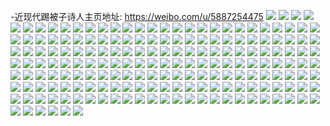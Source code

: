 -近现代踢被子诗人主页地址: https://weibo.com/u/5887254475 
![](https://wx4.sinaimg.cn/mw2000/006qqjPlgy1h9bhwxwtk3j30u01407c4.jpg) 
![](https://wx4.sinaimg.cn/mw2000/006qqjPlgy1h9bhwza39zj30u0140n6b.jpg) 
![](https://wx4.sinaimg.cn/mw2000/006qqjPlgy1h9bhx0ft8jj30u0140115.jpg) 
![](https://wx4.sinaimg.cn/mw2000/006qqjPlgy1h9a3cj7pdrj30u01sytdi.jpg) 
![](https://wx4.sinaimg.cn/mw2000/006qqjPlgy1h99f7ocv0lj30u0140q7f.jpg) 
![](https://wx4.sinaimg.cn/mw2000/006qqjPlgy1h99f7oyr26j30u0140ae7.jpg) 
![](https://wx4.sinaimg.cn/mw2000/006qqjPlgy1h99f7npud7j30u0140wj9.jpg) 
![](https://wx4.sinaimg.cn/mw2000/006qqjPlgy1h99f7q90fsj30u0140gt8.jpg) 
![](https://wx4.sinaimg.cn/mw2000/006qqjPlgy1h99f7qsvkdj30u01400z8.jpg) 
![](https://wx4.sinaimg.cn/mw2000/006qqjPlgy1h99f7ratz0j30u0140dm6.jpg) 
![](https://wx4.sinaimg.cn/mw2000/006qqjPlgy1h94vqcu71yj30u0140n5f.jpg) 
![](https://wx4.sinaimg.cn/mw2000/006qqjPlgy1h94vqdlqgnj30u0140q9n.jpg) 
![](https://wx4.sinaimg.cn/mw2000/006qqjPlgy1h94vqedqlnj30u0140q94.jpg) 
![](https://wx4.sinaimg.cn/mw2000/006qqjPlgy1h94vqfaqlvj30u0140dn2.jpg) 
![](https://wx4.sinaimg.cn/mw2000/006qqjPlgy1h94vqgpziaj30u0140agf.jpg) 
![](https://wx4.sinaimg.cn/mw2000/006qqjPlgy1h94vqhsraaj31400u0tcy.jpg) 
![](https://wx4.sinaimg.cn/mw2000/006qqjPlgy1h94vqivwelj30u0140qbo.jpg) 
![](https://wx4.sinaimg.cn/mw2000/006qqjPlgy1h934dcqa6nj30u0140k15.jpg) 
![](https://wx4.sinaimg.cn/mw2000/006qqjPlgy1h934ddfwjjj30u0140n55.jpg) 
![](https://wx4.sinaimg.cn/mw2000/006qqjPlgy1h934dbu5ygj30u0140gt3.jpg) 
![](https://wx4.sinaimg.cn/mw2000/006qqjPlgy1h934de9eenj30u0140wlp.jpg) 
![](https://wx4.sinaimg.cn/mw2000/006qqjPlgy1h934dev3crj30u01407c0.jpg) 
![](https://wx4.sinaimg.cn/mw2000/006qqjPlgy1h919x7o2bej30u0141wn9.jpg) 
![](https://wx4.sinaimg.cn/mw2000/006qqjPlgy1h919x960huj30u0141gv7.jpg) 
![](https://wx4.sinaimg.cn/mw2000/006qqjPlgy1h919xaq39vj30u0141k08.jpg) 
![](https://wx4.sinaimg.cn/mw2000/006qqjPlgy1h913fhiwqcj30u0140tjc.jpg) 
![](https://wx4.sinaimg.cn/mw2000/006qqjPlgy1h8wqen57n8j30u01sy0wn.jpg) 
![](https://wx4.sinaimg.cn/mw2000/006qqjPlgy1h8vo0sj70mj30u0140wlk.jpg) 
![](https://wx4.sinaimg.cn/mw2000/006qqjPlgy1h8vo0wmumfj30u0140gsd.jpg) 
![](https://wx4.sinaimg.cn/mw2000/006qqjPlgy1h8vo0xfz9vj30u014045h.jpg) 
![](https://wx4.sinaimg.cn/mw2000/006qqjPlgy1h8tecfihf4j30u0140n5s.jpg) 
![](https://wx4.sinaimg.cn/mw2000/006qqjPlgy1h8techoqrcj30u0140tjx.jpg) 
![](https://wx4.sinaimg.cn/mw2000/006qqjPlgy1h8tecj8usoj30ru1djwl9.jpg) 
![](https://wx4.sinaimg.cn/mw2000/006qqjPlgy1h8teclo0h8j30u01hcqcz.jpg) 
![](https://wx4.sinaimg.cn/mw2000/006qqjPlgy1h8opr3u8oij30u0140jyz.jpg) 
![](https://wx4.sinaimg.cn/mw2000/006qqjPlgy1h8opr5f6qqj30u0140wnm.jpg) 
![](https://wx4.sinaimg.cn/mw2000/006qqjPlgy1h8nll6d84zj31400u0wlu.jpg) 
![](https://wx4.sinaimg.cn/mw2000/006qqjPlgy1h8nkb2d6gkj30u014047r.jpg) 
![](https://wx4.sinaimg.cn/mw2000/006qqjPlgy1h8nkb3ny7oj30u014010h.jpg) 
![](https://wx4.sinaimg.cn/mw2000/006qqjPlgy1h8nkb5w6g9j30u01407ba.jpg) 
![](https://wx4.sinaimg.cn/mw2000/006qqjPlgy1h8nkb10twaj30u0140qc1.jpg) 
![](https://wx4.sinaimg.cn/mw2000/006qqjPlgy1h8nkb6w8hfj30u0140496.jpg) 
![](https://wx4.sinaimg.cn/mw2000/006qqjPlgy1h8jy6guewcj30u0140tg1.jpg) 
![](https://wx4.sinaimg.cn/mw2000/006qqjPlgy1h8jy6fxto9j30u0140jz3.jpg) 
![](https://wx4.sinaimg.cn/mw2000/006qqjPlgy1h8jy6i1v95j30u0140ahu.jpg) 
![](https://wx4.sinaimg.cn/mw2000/006qqjPlgy1h8jy6izyhpj30u0140gsy.jpg) 
![](https://wx4.sinaimg.cn/mw2000/006qqjPlgy1h8gq2a1mt6j30u00ymgs6.jpg) 
![](https://wx4.sinaimg.cn/mw2000/006qqjPlgy1h8d1moj8e3j30u0140n4m.jpg) 
![](https://wx4.sinaimg.cn/mw2000/006qqjPlgy1h8d1mr8hxqj30u0140ahx.jpg) 
![](https://wx4.sinaimg.cn/mw2000/006qqjPlgy1h8d1mutqtqj30u01407e2.jpg) 
![](https://wx4.sinaimg.cn/mw2000/006qqjPlgy1h8d1mx5j5cj30u0140qb5.jpg) 
![](https://wx4.sinaimg.cn/mw2000/006qqjPlgy1h8ct2ika3jj30u0140dof.jpg) 
![](https://wx4.sinaimg.cn/mw2000/006qqjPlgy1h88fngakdpj30u0140tix.jpg) 
![](https://wx4.sinaimg.cn/mw2000/006qqjPlgy1h862cp9r6yj30u014048o.jpg) 
![](https://wx4.sinaimg.cn/mw2000/006qqjPlgy1h7u1y3t6tbj31900u0gwd.jpg) 
![](https://wx4.sinaimg.cn/mw2000/006qqjPlgy1h7u1y2vg9aj31900u07g6.jpg) 
![](https://wx4.sinaimg.cn/mw2000/006qqjPlgy1h7nrb7nuozj30u0140wj1.jpg) 
![](https://wx4.sinaimg.cn/mw2000/006qqjPlgy1h7nrb6zxqgj30u01400z4.jpg) 
![](https://wx4.sinaimg.cn/mw2000/006qqjPlgy1h7nm8hv1v5j30u0140n55.jpg) 
![](https://wx4.sinaimg.cn/mw2000/006qqjPlgy1h7k6corhv6j30u01syq8m.jpg) 
![](https://wx4.sinaimg.cn/mw2000/006qqjPlgy1h7k6f8ax0gj30u01sygr2.jpg) 
![](https://wx4.sinaimg.cn/mw2000/006qqjPlgy1h7k6chikkrj30u01sy44f.jpg) 
![](https://wx4.sinaimg.cn/mw2000/006qqjPlgy1h7k6fnh5q2j30u01sy78g.jpg) 
![](https://wx4.sinaimg.cn/mw2000/006qqjPlgy1h7hbj9vxvuj30u01sydjp.jpg) 
![](https://wx4.sinaimg.cn/mw2000/006qqjPlgy1h7hbjaoftwj30u0140jwh.jpg) 
![](https://wx4.sinaimg.cn/mw2000/006qqjPlgy1h7g6pc4uxmj30u0140wn1.jpg) 
![](https://wx4.sinaimg.cn/mw2000/006qqjPlgy1h7a7xzupzoj30u01syq63.jpg) 
![](https://wx4.sinaimg.cn/mw2000/006qqjPlgy1h757iu3s1gj30u0140gnu.jpg) 
![](https://wx4.sinaimg.cn/mw2000/006qqjPlgy1h757iuz7mgj30u0140qa8.jpg) 
![](https://wx4.sinaimg.cn/mw2000/006qqjPlgy1h74sfbpovnj30u0140117.jpg) 
![](https://wx4.sinaimg.cn/mw2000/006qqjPlgy1h72wiqyv2hj30u0140wnb.jpg) 
![](https://wx4.sinaimg.cn/mw2000/006qqjPlgy1h72wjaxs8gj30u01sythx.jpg) 
![](https://wx4.sinaimg.cn/mw2000/006qqjPlgy1h72wjbzvhgj30tu1h1n79.jpg) 
![](https://wx4.sinaimg.cn/mw2000/006qqjPlgy1h70ke62eeaj313y0u0q7s.jpg) 
![](https://wx4.sinaimg.cn/mw2000/006qqjPlgy1h70ke5i4f4j30u0140gov.jpg) 
![](https://wx4.sinaimg.cn/mw2000/006qqjPlgy1h702zzpfpyj31sy0u0af4.jpg) 
![](https://wx4.sinaimg.cn/mw2000/006qqjPlgy1h6zvejcjn6j30u01403zu.jpg) 
![](https://wx4.sinaimg.cn/mw2000/006qqjPlgy1h6utglw82lj30u014079l.jpg) 
![](https://wx4.sinaimg.cn/mw2000/006qqjPlgy1h6u6tgtvnej30u01hcali.jpg) 
![](https://wx4.sinaimg.cn/mw2000/006qqjPlgy1h6ozgpdauvj30u0140agp.jpg) 
![](https://wx4.sinaimg.cn/mw2000/006qqjPlgy1h6moq7m55vj30wt0u0djr.jpg) 
![](https://wx4.sinaimg.cn/mw2000/006qqjPlgy1h6i4opl2loj30u0140n3d.jpg) 
![](https://wx4.sinaimg.cn/mw2000/006qqjPlgy1h6i4oqqsohj30u01hc44h.jpg) 
![](https://wx4.sinaimg.cn/mw2000/006qqjPlgy1h6fotvm0wbj30u0140qb1.jpg) 
![](https://wx4.sinaimg.cn/mw2000/006qqjPlgy1h6fotxjvj8j30u014040z.jpg) 
![](https://wx4.sinaimg.cn/mw2000/006qqjPlgy1h6fotyhvmjj30u01400ww.jpg) 
![](https://wx4.sinaimg.cn/mw2000/006qqjPlgy1h6fotz5gflj30u0140ta8.jpg) 
![](https://wx4.sinaimg.cn/mw2000/006qqjPlgy1h6fou02134j30u0140gso.jpg) 
![](https://wx4.sinaimg.cn/mw2000/006qqjPlgy1h6dc5l8ulgj30u01sygtc.jpg) 
![](https://wx4.sinaimg.cn/mw2000/006qqjPlgy1h6d49y5w65j30u01syq82.jpg) 
![](https://wx4.sinaimg.cn/mw2000/006qqjPlgy1h6cztx9vg0j30u0140tfh.jpg) 
![](https://wx4.sinaimg.cn/mw2000/006qqjPlgy1h6b3livd97j30u0140148.jpg) 
![](https://wx4.sinaimg.cn/mw2000/006qqjPlgy1h6b3lhtpj3j30u014044q.jpg) 
![](https://wx4.sinaimg.cn/mw2000/006qqjPlgy1h6b3ljpcvvj30u0140ah5.jpg) 
![](https://wx4.sinaimg.cn/mw2000/006qqjPlgy1h6aywcz74rj30u0140148.jpg) 
![](https://wx4.sinaimg.cn/mw2000/006qqjPlgy1h6aywduzcvj30u0140n7w.jpg) 
![](https://wx4.sinaimg.cn/mw2000/006qqjPlgy1h6aywc0fyqj30u01400yp.jpg) 
![](https://wx4.sinaimg.cn/mw2000/006qqjPlgy1h6ayweky25j30u01407cl.jpg) 
![](https://wx4.sinaimg.cn/mw2000/006qqjPlgy1h6aywfa4jfj30u0140ah5.jpg) 
![](https://wx4.sinaimg.cn/mw2000/006qqjPlgy1h6aywg3amzj30u01407d8.jpg) 
![](https://wx4.sinaimg.cn/mw2000/006qqjPlgy1h6aywinw0yj30u0140k15.jpg) 
![](https://wx4.sinaimg.cn/mw2000/006qqjPlgy1h68s2xa27dj30u01sytgt.jpg) 
![](https://wx4.sinaimg.cn/mw2000/006qqjPlgy1h68fbhjtorj30u01sydpv.jpg) 
![](https://wx4.sinaimg.cn/mw2000/006qqjPlgy1h67uc11qafj30u014045f.jpg) 
![](https://wx4.sinaimg.cn/mw2000/006qqjPlgy1h67uc20hfej30u0140dnv.jpg) 
![](https://wx4.sinaimg.cn/mw2000/006qqjPlgy1h67uc2qm7jj30u014010e.jpg) 
![](https://wx4.sinaimg.cn/mw2000/006qqjPlgy1h656iuzh9ij30u0140af6.jpg) 
![](https://wx4.sinaimg.cn/mw2000/006qqjPlgy1h656isnbzhj30u01400yj.jpg) 
![](https://wx4.sinaimg.cn/mw2000/006qqjPlgy1h64d01grudj30u014075u.jpg) 
![](https://wx4.sinaimg.cn/mw2000/006qqjPlgy1h64bogwvgkj30u01syjuy.jpg) 
![](https://wx4.sinaimg.cn/mw2000/006qqjPlgy1h60nyzgbkyj30u014046x.jpg) 
![](https://wx4.sinaimg.cn/mw2000/006qqjPlgy1h60nz05ds1j30u0140jz3.jpg) 
![](https://wx4.sinaimg.cn/mw2000/006qqjPlgy1h60nyxbtk2j30u0140ai4.jpg) 
![](https://wx4.sinaimg.cn/mw2000/006qqjPlgy1h60mijk7wtj30u0140wnp.jpg) 
![](https://wx4.sinaimg.cn/mw2000/006qqjPlgy1h60gyfdeu5j30u01sxade.jpg) 
![](https://wx4.sinaimg.cn/mw2000/006qqjPlgy1h5zipt8h30j30u0140wmk.jpg) 
![](https://wx4.sinaimg.cn/mw2000/006qqjPlgy1h5zfgrjnh8j30u0140jv2.jpg) 
![](https://wx4.sinaimg.cn/mw2000/006qqjPlgy1h5z3rly76xj30u0140adz.jpg) 
![](https://wx4.sinaimg.cn/mw2000/006qqjPlgy1h5vsk7tmp6j30u0140tig.jpg) 
![](https://wx4.sinaimg.cn/mw2000/006qqjPlgy1h5mprj4slvj30u0140qbj.jpg) 
![](https://wx4.sinaimg.cn/mw2000/006qqjPlgy1h5mpri8wp7j30u0140air.jpg) 
![](https://wx4.sinaimg.cn/mw2000/006qqjPlgy1h5mdzou69ej30wi1ycdk7.jpg) 
![](https://wx4.sinaimg.cn/mw2000/006qqjPlgy1h5kjiwwl9vj30u01sxalt.jpg) 
![](https://wx4.sinaimg.cn/mw2000/006qqjPlgy1h5kick1q7sj30u00dzn3a.jpg) 
![](https://wx4.sinaimg.cn/mw2000/006qqjPlgy1h5jbthg236j30u01hcapt.jpg) 
![](https://wx4.sinaimg.cn/mw2000/006qqjPlgy1h5jbtv6f7qj32c02c0npf.jpg) 
![](https://wx4.sinaimg.cn/mw2000/006qqjPlgy1h5jbtvq7h8j30wi1yctf7.jpg) 
![](https://wx4.sinaimg.cn/mw2000/006qqjPlgy1h5fkeugbirj30u0140gsx.jpg) 
![](https://wx4.sinaimg.cn/mw2000/006qqjPlgy1h5fkew5y6cj30u0140ak0.jpg) 
![](https://wx4.sinaimg.cn/mw2000/006qqjPlgy1h5fkex61b0j30u00u0te5.jpg) 
![](https://wx4.sinaimg.cn/mw2000/006qqjPlgy1h57ob2ms8ej30u01sxtg1.jpg) 
![](https://wx4.sinaimg.cn/mw2000/006qqjPlgy1h53u5p6y54j30td0z3qck.jpg) 
![](https://wx4.sinaimg.cn/mw2000/006qqjPlgy1h53ubtpjspj30u011614b.jpg) 
![](https://wx4.sinaimg.cn/mw2000/006qqjPlgy1h53ubw1i5wj30u01404ak.jpg) 
![](https://wx4.sinaimg.cn/mw2000/006qqjPlgy1h53ubzs3snj30u0140aox.jpg) 
![](https://wx4.sinaimg.cn/mw2000/006qqjPlgy1h533u8bor8j30u0140gsq.jpg) 
![](https://wx4.sinaimg.cn/mw2000/006qqjPlgy1h533uc8ihaj30u0140jwx.jpg) 
![](https://wx4.sinaimg.cn/mw2000/006qqjPlgy1h52rzpmwvfj30u01404ah.jpg) 
![](https://wx4.sinaimg.cn/mw2000/006qqjPlgy1h52rzo0663j30u0140dnw.jpg) 
![](https://wx4.sinaimg.cn/mw2000/006qqjPlgy1h52k1rwns6j30u01407ba.jpg) 
![](https://wx4.sinaimg.cn/mw2000/006qqjPlgy1h52k23niujj31400u010a.jpg) 
![](https://wx4.sinaimg.cn/mw2000/006qqjPlgy1h51zow4cw0j30wi1yck8i.jpg) 
![](https://wx4.sinaimg.cn/mw2000/006qqjPlgy1h51vqlnha3j30p20duab2.jpg) 
![](https://wx4.sinaimg.cn/mw2000/006qqjPlgy1h51uvtp8j1j30wi1yce81.jpg) 
![](https://wx4.sinaimg.cn/mw2000/006qqjPlgy1h5075hfhujj30u01hctil.jpg) 
![](https://wx4.sinaimg.cn/mw2000/006qqjPlgy1h4zjffld4bj30u01sywis.jpg) 
![](https://wx4.sinaimg.cn/mw2000/006qqjPlgy1h4zdk0nn0oj31o02807wh.jpg) 
![](https://wx4.sinaimg.cn/mw2000/006qqjPlgy1h4t72hid8zj30mi0ncq92.jpg) 
![](https://wx4.sinaimg.cn/mw2000/006qqjPlgy1h4rk15m6fkj30u0140457.jpg) 
![](https://wx4.sinaimg.cn/mw2000/006qqjPlgy1h4rk183ds7j30u0140tgr.jpg) 
![](https://wx4.sinaimg.cn/mw2000/006qqjPlgy1h4rk14dn0lj30u0140dom.jpg) 
![](https://wx4.sinaimg.cn/mw2000/006qqjPlgy1h4rk1bkwnpj30u0140wlt.jpg) 
![](https://wx4.sinaimg.cn/mw2000/006qqjPlgy1h4rk1cqw1sj30u0140wle.jpg) 
![](https://wx4.sinaimg.cn/mw2000/006qqjPlgy1h4nzj3xgtwj31o02804qp.jpg) 
![](https://wx4.sinaimg.cn/mw2000/006qqjPlgy1h4nzl6j0i4j31o02807wh.jpg) 
![](https://wx4.sinaimg.cn/mw2000/006qqjPlgy1h4nzl3y85rj31o02804qp.jpg) 
![](https://wx4.sinaimg.cn/mw2000/006qqjPlgy1h4nzl87euvj31o02804qp.jpg) 
![](https://wx4.sinaimg.cn/mw2000/006qqjPlgy1h4lr5pibyyj30u0140dnm.jpg) 
![](https://wx4.sinaimg.cn/mw2000/006qqjPlgy1h4gulzu6l0j30u01hcakg.jpg) 
![](https://wx4.sinaimg.cn/mw2000/006qqjPlgy1h4fwn87arcj30u0140n4x.jpg) 
![](https://wx4.sinaimg.cn/mw2000/006qqjPlgy1h4e5praxyqj31o02807wh.jpg) 
![](https://wx4.sinaimg.cn/mw2000/006qqjPlgy1h4b66dew6rj30u01syaex.jpg) 
![](https://wx4.sinaimg.cn/mw2000/006qqjPlgy1h4as4v57jij30u01hcq9z.jpg) 
![](https://wx4.sinaimg.cn/mw2000/006qqjPlgy1h4aok3vtgkj31sy0u0dnf.jpg) 
![](https://wx4.sinaimg.cn/mw2000/006qqjPlgy1h49qxrsc84j31o0280b29.jpg) 
![](https://wx4.sinaimg.cn/mw2000/006qqjPlgy1h49qxw8kkvj31o0280e81.jpg) 
![](https://wx4.sinaimg.cn/mw2000/006qqjPlgy1h458ocdyiwj30wi1ychdt.jpg) 
![](https://wx4.sinaimg.cn/mw2000/006qqjPlgy1h449nd0jwhj30u01407d4.jpg) 
![](https://wx4.sinaimg.cn/mw2000/006qqjPlgy1h449ndumr7j30u0140n6a.jpg) 
![](https://wx4.sinaimg.cn/mw2000/006qqjPlgy1h449neif0zj30u0140thc.jpg) 
![](https://wx4.sinaimg.cn/mw2000/006qqjPlgy1h449nfap6dj30u0140wpl.jpg) 
![](https://wx4.sinaimg.cn/mw2000/006qqjPlgy1h449nfwxohj30u0140qa7.jpg) 
![](https://wx4.sinaimg.cn/mw2000/006qqjPlgy1h449ngl9v2j30u0140tic.jpg) 
![](https://wx4.sinaimg.cn/mw2000/006qqjPlgy1h449nhaf33j30u0140dpl.jpg) 
![](https://wx4.sinaimg.cn/mw2000/006qqjPlgy1h449nca6omj30u014047u.jpg) 
![](https://wx4.sinaimg.cn/mw2000/006qqjPlgy1h449ni0jiqj30u0140ahi.jpg) 
![](https://wx4.sinaimg.cn/mw2000/006qqjPlgy1h42p1ztf59j30u0140gso.jpg) 
![](https://wx4.sinaimg.cn/mw2000/006qqjPlgy1h42p1z72h5j30u01407b2.jpg) 
![](https://wx4.sinaimg.cn/mw2000/006qqjPlgy1h3zsqr368uj31o0280b29.jpg) 
![](https://wx4.sinaimg.cn/mw2000/006qqjPlgy1h3zsqqairgj30ku0rsai5.jpg) 
![](https://wx4.sinaimg.cn/mw2000/006qqjPlgy1h3wa55a7kkj31400u0tjm.jpg) 
![](https://wx4.sinaimg.cn/mw2000/006qqjPlgy1h3wa55uabhj30u0140tg6.jpg) 
![](https://wx4.sinaimg.cn/mw2000/006qqjPlgy1h3wa51hv08j30u0140jz9.jpg) 
![](https://wx4.sinaimg.cn/mw2000/006qqjPlgy1h3v3vln9u9j30u0140n3x.jpg) 
![](https://wx4.sinaimg.cn/mw2000/006qqjPlgy1h3qocr2yg5j30u0140dn0.jpg) 
